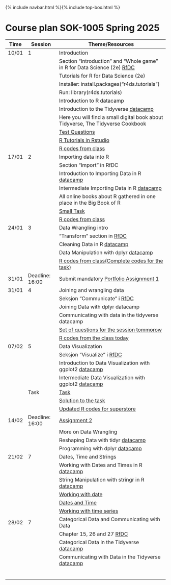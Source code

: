 {% include navbar.html %}{% include top-box.html %}
# Course plan SOK-1005 Spring 2025 

| Time           | Session           | Theme/Resources             |
|----------------|-----------------|--------------------|
|10/01   |    1     |Introduction               |
|||Section “Introduction” and “Whole game” in R for Data Science (2e) [RfDC](https://r4ds.hadley.nz/)|
|||Tutorials for R for Data Science (2e)|
|||Installer: install.packages(“r4ds.tutorials”)|
|||Run: library(r4ds.tutorials)|
|||Introduction to R datacamp|
|||Introduction to the Tidyverse [datacamp](https://www.datacamp.com/users/sign_in?redirect=http%3A%2F%2Fapp.datacamp.com%2Flearn%2Fcourses%2Ffree-introduction-to-r&dc_referrer=https%3A%2F%2Fuit-sok-1005-v24.github.io%2F)|
|||Here you will find a small digital book about Tidyverse, The Tidyverse Cookbook|
|||[Test Questions](https://github.com/uit-sok-1005-v25/uit-sok-1005-v25.github.io/blob/main/test_Questions.R)|
|||[R Tutorials in Rstudio](https://github.com/uit-sok-1005-v25/uit-sok-1005-v25.github.io/blob/main/R_codes_tutorial.R)|
|||[R codes from class](https://github.com/uit-sok-1005-v25/uit-sok-1005-v25.github.io/blob/main/R_codes_from_class.R)|
|17/01    |2          |Importing data into R             |
|||Section “Import” in RfDC|
|||Introduction to Importing Data in R [datacamp](https://www.datacamp.com/users/sign_in?redirect=http%3A%2F%2Fapp.datacamp.com%2Flearn%2Fcourses%2Ffree-introduction-to-r&dc_referrer=https%3A%2F%2Fuit-sok-1005-v24.github.io%2F)|
|||Intermediate Importing Data in R [datacamp](https://www.datacamp.com/users/sign_in?redirect=http%3A%2F%2Fapp.datacamp.com%2Flearn%2Fcourses%2Ffree-introduction-to-r&dc_referrer=https%3A%2F%2Fuit-sok-1005-v24.github.io%2F)|
|||All online books about R gathered in one place in the Big Book of R|
|||[Small Task](https://docs.google.com/document/d/1pO1gXmxr-8rRIMlgWqjWrTUmalwMwB_-dXWxyxTRgJk/edit?tab=t.0)|
|||[R codes from class](https://github.com/uit-sok-1005-v25/uit-sok-1005-v25.github.io/blob/main/Sol_small_task.R)|
24/01    |3          |	Data Wrangling intro              |
|||“Transform” section in  [RfDC](https://r4ds.hadley.nz/)|
|||Cleaning Data in R [datacamp](https://www.datacamp.com/users/sign_in?redirect=http%3A%2F%2Fapp.datacamp.com%2Flearn%2Fcourses%2Ffree-introduction-to-r&dc_referrer=https%3A%2F%2Fuit-sok-1005-v24.github.io%2F)|
|||Data Manipulation with dplyr [datacamp](https://www.datacamp.com/users/sign_in?redirect=http%3A%2F%2Fapp.datacamp.com%2Flearn%2Fcourses%2Ffree-introduction-to-r&dc_referrer=https%3A%2F%2Fuit-sok-1005-v24.github.io%2F)|
|||[R codes from class(Complete codes for the task)](https://github.com/uit-sok-1005-v25/uit-sok-1005-v25.github.io/blob/main/Sol_small_Task.R)|
|31/01|Deadline: 16:00|Submit mandatory [Portfolio Assignment 1](https://docs.google.com/document/d/1-MzRu4dsBwtIPBFWYnNz01lHbQgNWAFu4Xi_jzsHoHg/edit?tab=t.0)|
|31/01|4|Joining and wrangling data|
|||Seksjon “Communicate” i  [RfDC](https://r4ds.hadley.nz/)|
|||Joining Data with dplyr datacamp|
|||Communicating with data in the tidyverse datacamp|
|||[Set of questions for the session tommorow](https://github.com/uit-sok-1005-v25/uit-sok-1005-v25.github.io/blob/main/SOK-Questions_lecture4.R)|
|||[R codes from the class today](https://github.com/uit-sok-1005-v25/uit-sok-1005-v25.github.io/blob/main/SOK-Questions_with_solutions.R)|
|07/02|5|Data Visualization|
|||Seksjon “Visualize” i  [RfDC](https://r4ds.hadley.nz/)|
|||Introduction to Data Visualization with ggplot2 [datacamp](https://app.datacamp.com/learn/courses/data-visualization-with-ggplot2-1)|
|||Intermediate Data Visualization with ggplot2 [datacamp](https://app.datacamp.com/learn/courses/data-visualization-with-ggplot2-2)|
||Task|[Task](https://docs.google.com/document/d/15JftXNs6orZ4SZEbp19HbZJcvnp1JKlN45nUgn2K4ZM/edit?usp=sharing)|
|||[Solution to the task](https://github.com/uit-sok-1005-v25/uit-sok-1005-v25.github.io/blob/main/Task_solution.R)|
|||[Updated R codes for superstore](https://github.com/uit-sok-1005-v25/uit-sok-1005-v25.github.io/blob/main/superstore_updated.R)|
|14/02| Deadline: 16:00|[Assignment 2](https://docs.google.com/document/d/1S0Wa4DwJgMrzdGD9QQG8l-9nVQ9iIhdZ1OBxGzhewwM/edit?usp=sharing)|
|||More on Data Wrangling|
|||Reshaping Data with tidyr [datacamp](https://app.datacamp.com/learn/courses/reshaping-data-with-tidyr)|
|||Programming with dplyr [datacamp](https://app.datacamp.com/learn/courses/programming-with-dplyr)|
|21/02|7|Dates, Time and Strings|
|||Working with Dates and Times in R [datacamp](https://app.datacamp.com/learn/courses/working-with-dates-and-times-in-r)|
|||String Manipulation with stringr in R [datacamp](https://app.datacamp.com/learn/courses/string-manipulation-with-stringr-in-r)|
|||[Working with date](https://github.com/uit-sok-1005-v25/uit-sok-1005-v25.github.io/blob/main/Working_with_dates.R)|
|||[Dates and Time](https://github.com/uit-sok-1005-v25/uit-sok-1005-v25.github.io/blob/main/Dates_and_times_lubridate.R)|
|||[Working with time series](https://github.com/uit-sok-1005-v25/uit-sok-1005-v25.github.io/blob/main/Working_with_time_series.R)|
|28/02|7|Categorical Data and Communicating with Data|
|||Chapter 15, 26 and 27 [RfDC](https://r4ds.had.co.nz/)|
|||Categorical Data in the Tidyverse [datacamp](https://r4ds.had.co.nz/)|
|||Communicating with Data in the Tidyverse [datacamp](https://www.datacamp.com/users/sign_in?redirect=http%3A%2F%2Fapp.datacamp.com%2Flearn%2Fcourses%2Fcommunicating-with-data-in-the-tidyverse&dc_referrer=https%3A%2F%2Fuit-sok-1005-v23.github.io%2F)|
||||
||||
||||
||||
||||
||||
   





